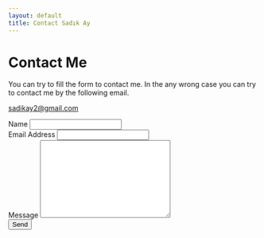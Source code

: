 ```yaml
---
layout: default
title: Contact Sadık Ay
---
```


<div id="contact">
  <h1 class="pageTitle">Contact Me</h1>
  <div class="contactContent">
    <p class="intro"> You can try to fill the form to contact me. In the any wrong case you can try to contact me by the
     following email. </p>
    <p><a href="mailto:sadikay2@gmail.com">sadikay2@gmail.com</a></p>
  </div>
  <form action="http://formspree.io/sadikay2@gmail.com">
    <label for="name">Name</label>    
    <input type="text" id="name" name="name" class="full-width"><br>
    <label for="email">Email Address</label>
    <input type="email" id="email" name="_replyto" class="full-width"><br>
    <label for="message">Message</label>
    <textarea name="message" id="message" cols="30" rows="10" class="full-width"></textarea><br>
    <input type="submit" value="Send" class="button">
  </form>
</div>